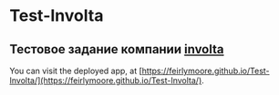 # Test-Involta
## Тестовое задание компании [involta](https://involta.ru/)
You can visit the deployed app, at [https://feirlymoore.github.io/Test-Involta/](https://feirlymoore.github.io/Test-Involta/).
